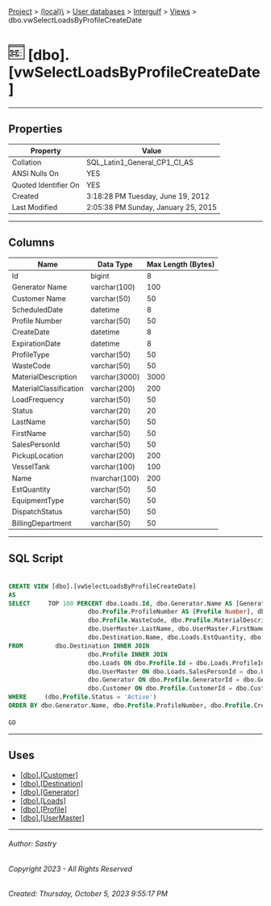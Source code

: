 #### 

[Project](../../../../index.md) > [(local)\\](../../../index.md) > [User databases](../../index.md) > [Intergulf](../index.md) > [Views](Views.md) > dbo.vwSelectLoadsByProfileCreateDate

# ![Views](../../../../Images/View32.png) [dbo].[vwSelectLoadsByProfileCreateDate]

---

## <a name="#properties"></a>Properties

| Property | Value |
|---|---|
| Collation | SQL_Latin1_General_CP1_CI_AS |
| ANSI Nulls On | YES |
| Quoted Identifier On | YES |
| Created | 3:18:28 PM Tuesday, June 19, 2012 |
| Last Modified | 2:05:38 PM Sunday, January 25, 2015 |


---

## <a name="#columns"></a>Columns

| Name | Data Type | Max Length (Bytes) |
|---|---|---|
| Id | bigint | 8 |
| Generator Name | varchar(100) | 100 |
| Customer Name | varchar(50) | 50 |
| ScheduledDate | datetime | 8 |
| Profile Number | varchar(50) | 50 |
| CreateDate | datetime | 8 |
| ExpirationDate | datetime | 8 |
| ProfileType | varchar(50) | 50 |
| WasteCode | varchar(50) | 50 |
| MaterialDescription | varchar(3000) | 3000 |
| MaterialClassification | varchar(200) | 200 |
| LoadFrequency | varchar(50) | 50 |
| Status | varchar(20) | 20 |
| LastName | varchar(50) | 50 |
| FirstName | varchar(50) | 50 |
| SalesPersonId | varchar(50) | 50 |
| PickupLocation | varchar(200) | 200 |
| VesselTank | varchar(100) | 100 |
| Name | nvarchar(100) | 200 |
| EstQuantity | varchar(50) | 50 |
| EquipmentType | varchar(50) | 50 |
| DispatchStatus | varchar(50) | 50 |
| BillingDepartment | varchar(50) | 50 |


---

## <a name="#sqlscript"></a>SQL Script

```sql

CREATE VIEW [dbo].[vwSelectLoadsByProfileCreateDate]
AS
SELECT     TOP 100 PERCENT dbo.Loads.Id, dbo.Generator.Name AS [Generator Name], dbo.Customer.Name AS [Customer Name], dbo.Loads.ScheduledDate, 
                      dbo.Profile.ProfileNumber AS [Profile Number], dbo.Profile.CreateDate, dbo.Profile.EffectiveDate AS ExpirationDate, dbo.Profile.ProfileType, 
                      dbo.Profile.WasteCode, dbo.Profile.MaterialDescription, dbo.Profile.MaterialClassification, dbo.Profile.LoadFrequency, dbo.Profile.Status, 
                      dbo.UserMaster.LastName, dbo.UserMaster.FirstName, dbo.Loads.SalesPersonId, dbo.Loads.PickupLocation, dbo.Loads.VesselTank, 
                      dbo.Destination.Name, dbo.Loads.EstQuantity, dbo.Loads.EquipmentType, dbo.Loads.DispatchStatus, dbo.Loads.BillingDepartment
FROM         dbo.Destination INNER JOIN
                      dbo.Profile INNER JOIN
                      dbo.Loads ON dbo.Profile.Id = dbo.Loads.ProfileId INNER JOIN
                      dbo.UserMaster ON dbo.Loads.SalesPersonId = dbo.UserMaster.UserName ON dbo.Destination.Id = dbo.Loads.DestinationId LEFT OUTER JOIN
                      dbo.Generator ON dbo.Profile.GeneratorId = dbo.Generator.Id LEFT OUTER JOIN
                      dbo.Customer ON dbo.Profile.CustomerId = dbo.Customer.Id
WHERE     (dbo.Profile.Status = 'Active')
ORDER BY dbo.Generator.Name, dbo.Profile.ProfileNumber, dbo.Profile.CreateDate, dbo.Loads.ScheduledDate

GO

```


---

## <a name="#uses"></a>Uses

* [[dbo].[Customer]](../Tables/dbo_Customer.md)
* [[dbo].[Destination]](../Tables/dbo_Destination.md)
* [[dbo].[Generator]](../Tables/dbo_Generator.md)
* [[dbo].[Loads]](../Tables/dbo_Loads.md)
* [[dbo].[Profile]](../Tables/dbo_Profile.md)
* [[dbo].[UserMaster]](../Tables/dbo_UserMaster.md)


---

###### Author:  Sastry

###### Copyright 2023 - All Rights Reserved

###### Created: Thursday, October 5, 2023 9:55:17 PM


